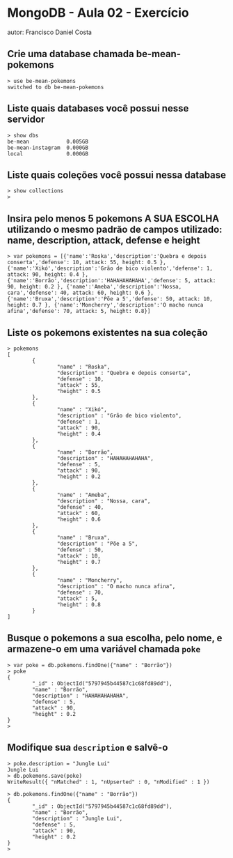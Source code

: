 # MongoDB - Aula 02 - Exercício
autor: Francisco Daniel Costa

## Crie uma database chamada be-mean-pokemons

```
> use be-mean-pokemons
switched to db be-mean-pokemons
```

## Liste quais databases você possui nesse servidor

```
> show dbs
be-mean            0.005GB
be-mean-instagram  0.000GB
local              0.000GB
```

## Liste quais coleções você possui nessa database

```
> show collections
> 
```

## Insira pelo menos 5 pokemons A SUA ESCOLHA utilizando o mesmo padrão de campos utilizado: name, description, attack, defense e height

```
> var pokemons = [{'name':'Roska','description':'Quebra e depois conserta','defense': 10, attack: 55, height: 0.5 }, {'name':'Xikó','description':'Grão de bico violento','defense': 1, attack: 90, height: 0.4 }, {'name':'Borrão','description':'HAHAHAHAHAHA','defense': 5, attack: 90, height: 0.2 }, {'name':'Ameba','description':'Nossa, cara','defense': 40, attack: 60, height: 0.6 }, {'name':'Bruxa','description':'Põe a 5','defense': 50, attack: 10, height: 0.7 }, {'name':'Moncherry','description':'O macho nunca afina','defense': 70, attack: 5, height: 0.8}]
```

## Liste os pokemons existentes na sua coleção

```
> pokemons
[
        {
                "name" : "Roska",
                "description" : "Quebra e depois conserta",
                "defense" : 10,
                "attack" : 55,
                "height" : 0.5
        },
        {
                "name" : "Xikó",
                "description" : "Grão de bico violento",
                "defense" : 1,
                "attack" : 90,
                "height" : 0.4
        },
        {
                "name" : "Borrão",
                "description" : "HAHAHAHAHAHA",
                "defense" : 5,
                "attack" : 90,
                "height" : 0.2
        },
        {
                "name" : "Ameba",
                "description" : "Nossa, cara",
                "defense" : 40,
                "attack" : 60,
                "height" : 0.6
        },
        {
                "name" : "Bruxa",
                "description" : "Põe a 5",
                "defense" : 50,
                "attack" : 10,
                "height" : 0.7
        },
        {
                "name" : "Moncherry",
                "description" : "O macho nunca afina",
                "defense" : 70,
                "attack" : 5,
                "height" : 0.8
        }
]
```

## Busque o pokemons a sua escolha, pelo nome, e armazene-o em uma variável chamada `poke`

```
> var poke = db.pokemons.findOne({"name" : "Borrão"})
> poke
{
        "_id" : ObjectId("5797945b44587c1c68fd89dd"),
        "name" : "Borrão",
        "description" : "HAHAHAHAHAHA",
        "defense" : 5,
        "attack" : 90,
        "height" : 0.2
}
> 
```

## Modifique sua `description` e salvê-o

```
> poke.description = "Jungle Lui"
Jungle Lui
> db.pokemons.save(poke)
WriteResult({ "nMatched" : 1, "nUpserted" : 0, "nModified" : 1 })

> db.pokemons.findOne({"name" : "Borrão"})
{
        "_id" : ObjectId("5797945b44587c1c68fd89dd"),
        "name" : "Borrão",
        "description" : "Jungle Lui",
        "defense" : 5,
        "attack" : 90,
        "height" : 0.2
}
> 
```

